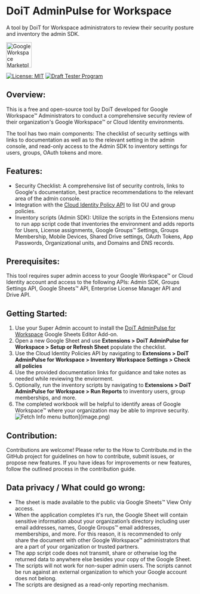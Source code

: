 # DoiT AdminPulse for Workspace

A tool by DoiT for Workspace administrators to review their security posture and inventory the admin SDK.


<a href="https://workspace.google.com/marketplace/app/doit_adminpulse_for_workspace/639424393187?pann=b">
  <img src="https://workspace.google.com/static/img/marketplace/en/gwmBadge.svg?style=flat-square" alt="Google Workspace Marketplace" height="68px">
</a>

[![License: MIT](https://img.shields.io/badge/License-MIT-green.svg)](https://github.com/doitintl/DoiT-AdminPulse-for-Workspace/blob/main/LICENSE)  [![Draft Tester Program](https://img.shields.io/badge/Draft%20Tester%20Program-grey)](https://forms.e/p1LE8PDnfiYAsjPC6) 

## Overview:

This is a free and open-source tool by DoiT developed for Google Workspace™ Administrators to conduct a comprehensive security review of their organization's Google Workspace™ or Cloud Identity environments.

The tool has two main components: The checklist of security settings with links to documentation as well as to the relevant setting in the admin console, and read-only access to the Admin SDK to inventory settings for users, groups, OAuth tokens and more.

## Features:

* Security Checklist: A comprehensive list of security controls, links to Google's documentation, best practice recommendations to the relevant area of the admin console.
* Integration with the [Cloud Identity Policy API](https://cloud.google.com/identity/docs/concepts/overview-policies) to list OU and group policies.
* Inventory scripts (Admin SDK): Utilize the scripts in the Extensions menu to run app script code that inventories the environment and adds reports for Users, License assignments, Google Groups™ Settings, Groups Membership, Mobile Devices, Shared Drive settings, OAuth Tokens, App Passwords, Organizational units, and Domains and DNS records.

## Prerequisites:

This tool requires super admin access to your Google Workspace™ or Cloud Identity account and access to the following APIs: Admin SDK, Groups Settings API, Google Sheets™ API, Enterprise License Manager API and Drive API.

## Getting Started:

1. Use your Super Admin account to install the [DoiT AdminPulse for Workspace](https://workspace.google.com/marketplace/app/doit_adminpulse_for_workspace/639424393187) Google Sheets Editor Add-on.
2. Open a new Google Sheet and use **Extensions > DoiT AdminPulse for Workspace > Setup or Refresh Sheet** populate the checklist.
3. Use the Cloud Identity Policies API by navigating to **Extensions > DoiT AdminPulse for Workspace > Inventory Workspace Settings > Check all policies**
4. Use the provided documentation links for guidance and take notes as needed while reviewing the enviorment.
5. Optionally, run the inventory scripts by navigating to **Extensions > DoiT AdminPulse for Workspace > Run Reports** to inventory users, group memberships, and more.
6. The completed workbook will be helpful to identify areas of Google Workspace™ where your organization may be able to improve security.
![Fetch Info menu button\](image.png)](<Fetch Info.png>)

## Contribution:

Contributions are welcome! Please refer to the How to Contribute.md in the GitHub project for guidelines on how to contribute, submit issues, or propose new features. If you have ideas for improvements or new features, follow the outlined process in the contribution guide.


## Data privacy / What could go wrong:

* The sheet is made available to the public via Google Sheets™ View Only access.
* When the application completes it's run, the Google Sheet will contain sensitive information about your organization’s directory including user email addresses, names, Google Groups™ email addresses, memberships, and more. For this reason, it is recommended to only share the document with other Google Workspace™ administrators that are a part of your organization or trusted partners.
* The app script code does not transmit, share or otherwise log the returned data to anywhere else besides your copy of the Google Sheet. 
* The scripts will not work for non-super admin users. The scripts cannot be run against an external organization to which your Google account does not belong. 
* The scripts are designed as a read-only reporting mechanism.
